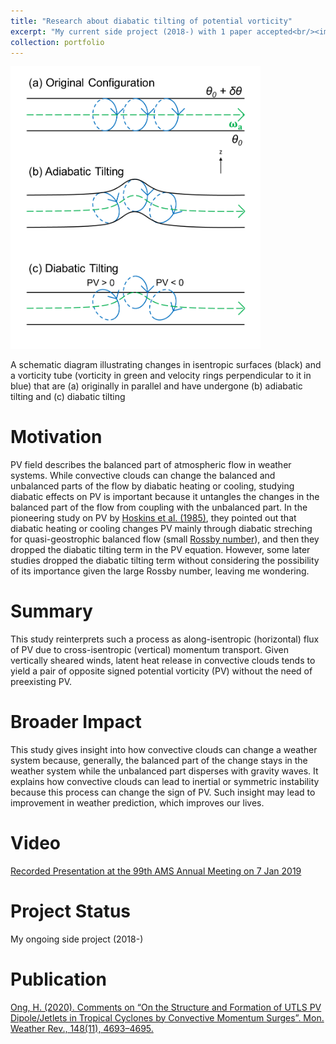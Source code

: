 ```yaml
---
title: "Research about diabatic tilting of potential vorticity"
excerpt: "My current side project (2018-) with 1 paper accepted<br/><img src='/images/Research3.png' width='400'>"
collection: portfolio
---
```


<img src='/images/Research3.png' width='400'>

A schematic diagram illustrating changes in isentropic surfaces (black) and a vorticity tube (vorticity in green and velocity rings perpendicular to it in blue) that are (a) originally in parallel and have undergone (b) adiabatic tilting and (c) diabatic tilting

Motivation
====

PV field describes the balanced part of atmospheric flow in weather systems. While convective clouds can change the balanced and unbalanced parts of the flow by diabatic heating or cooling, studying diabatic effects on PV is important because it untangles the changes in the balanced part of the flow from coupling with the unbalanced part. In the pioneering study on PV by [Hoskins et al. (1985)](https://doi.org/10.1002/qj.49711147002), they pointed out that diabatic heating or cooling changes PV mainly through diabatic streching for quasi-geostrophic balanced flow (small [Rossby number](https://en.wikipedia.org/wiki/Rossby_number)), and then they dropped the diabatic tilting term in the PV equation. However, some later studies dropped the diabatic tilting term without considering the possibility of its importance given the large Rossby number, leaving me wondering.

Summary
====

This study reinterprets such a process as along-isentropic (horizontal) flux of PV due to cross-isentropic (vertical) momentum transport. Given vertically sheared winds, latent heat release in convective clouds tends to yield a pair of opposite signed potential vorticity (PV) without the need of preexisting PV.

Broader Impact
====

This study gives insight into how convective clouds can change a weather system because, generally, the balanced part of the change stays in the weather system while the unbalanced part disperses with gravity waves. It explains how convective clouds can lead to inertial or symmetric instability because this process can change the sign of PV. Such insight may lead to improvement in weather prediction, which improves our lives.

Video
====

[Recorded Presentation at the 99th AMS Annual Meeting on 7 Jan 2019](https://ams.confex.com/ams/2019Annual/videogateway.cgi/id/50816?recordingid=50816)

Project Status
====

My ongoing side project (2018-)

Publication
====

[Ong, H. (2020). Comments on “On the Structure and Formation of UTLS PV Dipole/Jetlets in Tropical Cyclones by Convective Momentum Surges”. Mon. Weather Rev., 148(11), 4693–4695.](https://hingong.github.io/publication/2020-11-19-paper-title-number-5)
